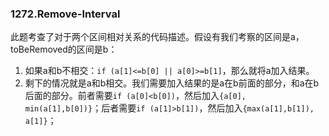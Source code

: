 ### 1272.Remove-Interval

此题考查了对于两个区间相对关系的代码描述。假设有我们考察的区间是a，toBeRemoved的区间是b：
1. 如果a和b不相交：```if (a[1]<=b[0] || a[0]>=b[1]```，那么就将a加入结果。
2. 剩下的情况就是a和b相交。我们需要加入结果的是a在b前面的部分，和a在b后面的部分。前者需要```if (a[0]<b[0])```，然后加入```{a[0], min(a[1],b[0])}```；后者需要```if (a[1]>b[1])```，然后加入```{max(a[1],b[1]), a[1]}```；
